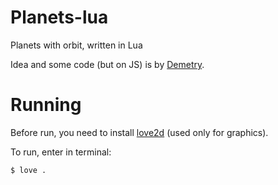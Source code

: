 # Planets-lua

Planets with orbit, written in Lua

Idea and some code (but on JS) is
by [Demetry](https://github.com/DemetryF).

# Running

Before run, you need to install
[love2d](https://love2d.org/) (used only for graphics).

To run, enter in terminal:
```sh
$ love .
```
